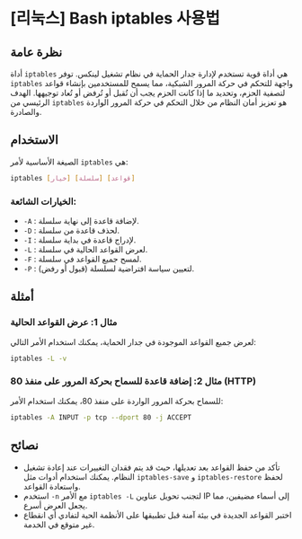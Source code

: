 # [리눅스] Bash iptables 사용법

## نظرة عامة
أداة `iptables` هي أداة قوية تستخدم لإدارة جدار الحماية في نظام تشغيل لينكس. توفر `iptables` واجهة للتحكم في حركة المرور الشبكية، مما يسمح للمستخدمين بإنشاء قواعد لتصفية الحزم، وتحديد ما إذا كانت الحزم يجب أن تُقبل أو تُرفض أو تُعاد توجيهها. الهدف الرئيسي من `iptables` هو تعزيز أمان النظام من خلال التحكم في حركة المرور الواردة والصادرة.

## الاستخدام
الصيغة الأساسية لأمر `iptables` هي:

```bash
iptables [خيار] [سلسلة] [قواعد]
```

### الخيارات الشائعة:
- `-A` : لإضافة قاعدة إلى نهاية سلسلة.
- `-D` : لحذف قاعدة من سلسلة.
- `-I` : لإدراج قاعدة في بداية سلسلة.
- `-L` : لعرض القواعد الحالية في سلسلة.
- `-F` : لمسح جميع القواعد في سلسلة.
- `-P` : لتعيين سياسة افتراضية لسلسلة (قبول أو رفض).

## أمثلة
### مثال 1: عرض القواعد الحالية
لعرض جميع القواعد الموجودة في جدار الحماية، يمكنك استخدام الأمر التالي:

```bash
iptables -L -v
```

### مثال 2: إضافة قاعدة للسماح بحركة المرور على منفذ 80 (HTTP)
للسماح بحركة المرور الواردة على منفذ 80، يمكنك استخدام الأمر:

```bash
iptables -A INPUT -p tcp --dport 80 -j ACCEPT
```

## نصائح
- تأكد من حفظ القواعد بعد تعديلها، حيث قد يتم فقدان التغييرات عند إعادة تشغيل النظام. يمكنك استخدام أدوات مثل `iptables-save` و `iptables-restore` لحفظ واستعادة القواعد.
- استخدم `-n` مع الأمر `iptables -L` لتجنب تحويل عناوين IP إلى أسماء مضيفين، مما يجعل العرض أسرع.
- اختبر القواعد الجديدة في بيئة آمنة قبل تطبيقها على الأنظمة الحية لتفادي أي انقطاع غير متوقع في الخدمة.